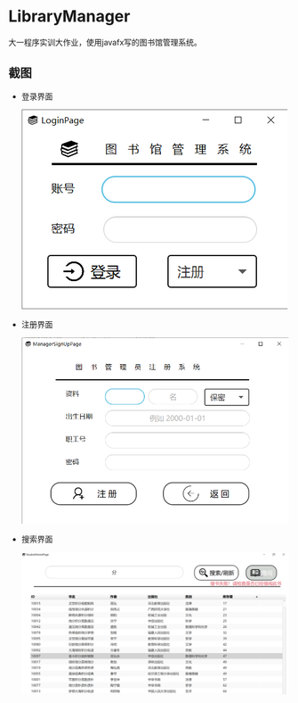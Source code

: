 # LibraryManager

大一程序实训大作业，使用javafx写的图书馆管理系统。

## 截图

- 登录界面

  ![image-20220107130304477](assets/image-20220107130304477.png)

- 注册界面

  ![image-20220107130247495](assets/image-20220107130247495.png)

- 搜索界面

  ![image-20230813161823324](assets/image-20230813161823324.png)
